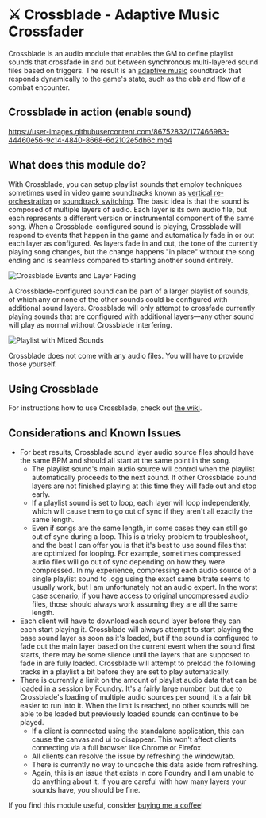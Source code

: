 # ⚔ Crossblade - Adaptive Music Crossfader
Crossblade is an audio module that enables the GM to define playlist sounds that crossfade in and out between synchronous multi-layered sound files based on triggers. The result is an [adaptive music](https://en.wikipedia.org/wiki/Adaptive_music) soundtrack that responds dynamically to the game's state, such as the ebb and flow of a combat encounter.

## Crossblade in action (enable sound)

https://user-images.githubusercontent.com/86752832/177466983-44460e56-9c14-4840-8668-6d2102e5db6c.mp4

## What does this module do?
With Crossblade, you can setup playlist sounds that employ techniques sometimes used in video game soundtracks known as [vertical re-orchestration](https://en.wikipedia.org/wiki/Adaptive_music#Horizontal_and_vertical_techniques) or [soundtrack switching](https://en.wikipedia.org/wiki/Adaptive_music#Soundtrack_switching). The basic idea is that the sound is composed of multiple layers of audio. Each layer is its own audio file, but each represents a different version or instrumental component of the same song. When a Crossblade-configured sound is playing, Crossblade will respond to events that happen in the game and automatically fade in or out each layer as configured. As layers fade in and out, the tone of the currently playing song changes, but the change happens "in place" without the song ending and is seamless compared to starting another sound entirely.

![Crossblade Events and Layer Fading](https://user-images.githubusercontent.com/86752832/177472671-cfefc08b-ceb7-4f57-8332-3bfb36727499.png?raw=true "Crossblade Events and Layer Fading")

A Crossblade-configured sound can be part of a larger playlist of sounds, of which any or none of the other sounds could be configured with additional sound layers. Crossblade will only attempt to crossfade currently playing sounds that are configured with additional layers—any other sound will play as normal without Crossblade interfering.

![Playlist with Mixed Sounds](https://user-images.githubusercontent.com/86752832/177472669-9f3fbf5a-fc53-418b-85eb-740eafb3c3af.png?raw=true "Playlist with Mixed Sounds")

Crossblade does not come with any audio files. You will have to provide those yourself.

## Using Crossblade
For instructions how to use Crossblade, check out [the wiki](https://github.com/Elemental-Re/crossblade/wiki).

## Considerations and Known Issues
* For best results, Crossblade sound layer audio source files should have the same BPM and should all start at the same point in the song.
    * The playlist sound's main audio source will control when the playlist automatically proceeds to the next sound. If other Crossblade sound layers are not finished playing at this time they will fade out and stop early.
    * If a playlist sound is set to loop, each layer will loop independently, which will cause them to go out of sync if they aren't all exactly the same length.
    * Even if songs are the same length, in some cases they can still go out of sync during a loop. This is a tricky problem to troubleshoot, and the best I can offer you is that it's best to use sound files that are optimized for looping. For example, sometimes compressed audio files will go out of sync depending on how they were compressed. In my experience, compressing each audio source of a single playlist sound to .ogg using the exact same bitrate seems to usually work, but I am unfortunately not an audio expert. In the worst case scenario, if you have access to original uncompressed audio files, those should always work assuming they are all the same length.
* Each client will have to download each sound layer before they can each start playing it. Crossblade will always attempt to start playing the base sound layer as soon as it's loaded, but if the sound is configured to fade out the main layer based on the current event when the sound first starts, there may be some silence until the layers that are supposed to fade in are fully loaded. Crossblade will attempt to preload the following tracks in a playlist a bit before they are set to play automatically.
* There is currently a limit on the amount of playlist audio data that can be loaded in a session by Foundry. It's a fairly large number, but due to Crossblade's loading of multiple audio sources per sound, it's a fair bit easier to run into it. When the limit is reached, no other sounds will be able to be loaded but previously loaded sounds can continue to be played.
     * If a client is connected using the standalone application, this can cause the canvas and ui to disappear. This won't affect clients connecting via a full browser like Chrome or Firefox.
     * All clients can resolve the issue by refreshing the window/tab.
     * There is currently no way to uncache this data aside from refreshing.
     * Again, this is an issue that exists in core Foundry and I am unable to do anything about it. If you are careful with how many layers your sounds have, you should be fine.

If you find this module useful, consider [buying me a coffee](https://ko-fi.com/element_re "Buy me a coffee!")!
